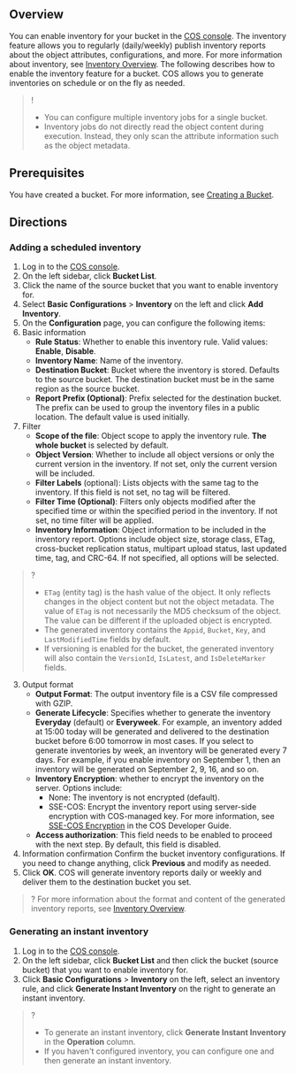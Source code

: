 ## Overview

You can enable inventory for your bucket in the [COS console](https://console.cloud.tencent.com/cos5). The inventory feature allows you to regularly (daily/weekly) publish inventory reports about the object attributes, configurations, and more. For more information about inventory, see [Inventory Overview](https://www.tencentcloud.com/document/product/436/30622). The following describes how to enable the inventory feature for a bucket. COS allows you to generate inventories on schedule or on the fly as needed.

>!
> - You can configure multiple inventory jobs for a single bucket.
> - Inventory jobs do not directly read the object content during execution. Instead, they only scan the attribute information such as the object metadata.
> 

## Prerequisites

You have created a bucket. For more information, see [Creating a Bucket](https://www.tencentcloud.com/document/product/436/13309).

## Directions

### Adding a scheduled inventory

1. Log in to the [COS console](https://console.cloud.tencent.com/cos5).
2. On the left sidebar, click **Bucket List**.
3. Click the name of the source bucket that you want to enable inventory for.
4. Select **Basic Configurations** > **Inventory** on the left and click **Add Inventory**.
5. On the **Configuration** page, you can configure the following items:
 1. Basic information
    - **Rule Status**: Whether to enable this inventory rule. Valid values: **Enable**, **Disable**.
    - **Inventory Name**: Name of the inventory.
    - **Destination Bucket**: Bucket where the inventory is stored. Defaults to the source bucket. The destination bucket must be in the same region as the source bucket.
    - **Report Prefix (Optional)**: Prefix selected for the destination bucket. The prefix can be used to group the inventory files in a public location. The default value is used initially.
 2. Filter
    - **Scope of the file**: Object scope to apply the inventory rule. **The whole bucket** is selected by default.
	- **Object Version**: Whether to include all object versions or only the current version in the inventory. If not set, only the current version will be included.
	- **Filter Labels** (optional): Lists objects with the same tag to the inventory. If this field is not set, no tag will be filtered.
	- **Filter Time (Optional)**: Filters only objects modified after the specified time or within the specified period in the inventory. If not set, no time filter will be applied.
	- **Inventory Information**: Object information to be included in the inventory report. Options include object size, storage class, ETag, cross-bucket replication status, multipart upload status, last updated time, tag, and CRC-64. If not specified, all options will be selected.
>?
>- `ETag` (entity tag) is the hash value of the object. It only reflects changes in the object content but not the object metadata. The value of `ETag` is not necessarily the MD5 checksum of the object. The value can be different if the uploaded object is encrypted.
>- The generated inventory contains the `Appid`, `Bucket`, `Key`, and `LastModifiedTime` fields by default.
>- If versioning is enabled for the bucket, the generated inventory will also contain the `VersionId`, `IsLatest`, and `IsDeleteMarker` fields.
>
 3. Output format
	- **Output Format**: The output inventory file is a CSV file compressed with GZIP.
	- **Generate Lifecycle**: Specifies whether to generate the inventory **Everyday** (default) or **Everyweek**. For example, an inventory added at 15:00 today will be generated and delivered to the destination bucket before 6:00 tomorrow in most cases. If you select to generate inventories by week, an inventory will be generated every 7 days. For example, if you enable inventory on September 1, then an inventory will be generated on September 2, 9, 16, and so on.
	- **Inventory Encryption**: whether to encrypt the inventory on the server. Options include:
		 - None: The inventory is not encrypted (default).
		 - SSE-COS: Encrypt the inventory report using server-side encryption with COS-managed key. For more information, see [SSE-COS Encryption](https://www.tencentcloud.com/document/product/436/18145) in the COS Developer Guide.
	- **Access authorization**: This field needs to be enabled to proceed with the next step. By default, this field is disabled.
 4. Information confirmation
Confirm the bucket inventory configurations. If you need to change anything, click **Previous** and modify as needed.
6. Click **OK**. COS will generate inventory reports daily or weekly and deliver them to the destination bucket you set.
>? For more information about the format and content of the generated inventory reports, see [Inventory Overview](https://www.tencentcloud.com/document/product/436/30622).
>

### Generating an instant inventory

1. Log in to the [COS console](https://console.cloud.tencent.com/cos5).
2. On the left sidebar, click **Bucket List** and then click the bucket (source bucket) that you want to enable inventory for.
3. Click **Basic Configurations** > **Inventory** on the left, select an inventory rule, and click **Generate Instant Inventory** on the right to generate an instant inventory.
>? 
>- To generate an instant inventory, click **Generate Instant Inventory** in the **Operation** column.
>- If you haven't configured inventory, you can configure one and then generate an instant inventory.
>


